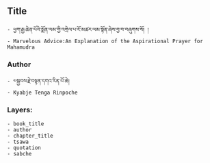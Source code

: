 ## Title
	- ཕྱག་རྒྱ་ཆེན་པོའི་སྨོན་ལམ་གྱི་འགྲེལ་པ་ངོ་མཚར་ལམ་སྟོན་ཞེས་བྱ་བ་བཞུགས་སོ། །
	- Marvelous Advice:An Explanation of the Aspirational Prayer for Mahamudra

### Author
	- ༧སྐྱབས་རྗེ་བསྟན་དགའ་རིན་པོ་ཆེ།
	- Kyabje Tenga Rinpoche

### Layers:
	- book_title
	- author
	- chapter_title
	- tsawa
	- quotation
	- sabche
